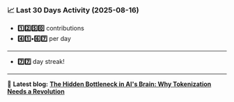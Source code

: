 <!--START_STATS-->
### 📈 Last 30 Days Activity (2025-08-16)  
- **1️⃣2️⃣5️⃣0️⃣** contributions  
- **4️⃣1️⃣•6️⃣7️⃣** per day
---
- **7️⃣7️⃣** day streak!
---
📝 **Latest blog:** [**The Hidden Bottleneck in AI's Brain: Why Tokenization Needs a Revolution**](https://andriak.com/blog/tokenization-revolution)
<!--END_STATS-->

